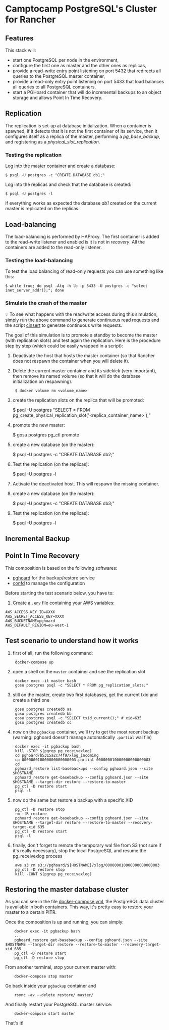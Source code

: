 # Camptocamp PostgreSQL's Cluster for Rancher

## Features

This stack will:

* start one PostgreSQL per node in the environment,
* configure the first one as master and the other ones as replicas,
* provide a read-write entry point listening on port 5432 that redirects all
queries to the PostgreSQL master container,
* provide a read-only entry point listening on port 5433 that load balances all
queries to all PostgreSQL containers,
* start a PGHoard container that will do incremental backups to an object
storage and allows Point In Time Recovery.

## Replication

The replication is set-up at database initialization. When a container is
spawned, if it detects that it is not the first container of its service, then
it configures itself as a replica of the master, performing a *pg_base_backup*,
and registering as a *physical_slot_replication*.

### Testing the replication

Log into the master container and create a database:
```
$ psql -U postgres -c "CREATE DATABASE db1;"
```

Log into the replicas and check that the database is created:
```
$ psql -U postgres -l
```

If everything works as expected the database *db1* created on the current master
is replicated on the replicas.

## Load-balancing

The load-balancing is performed by HAProxy.
The first container is added to the read-write listener and enabled is it is not
in *recovery*.
All the containers are added to the read-only listener.

### Testing the load-balancing

To test the load balancing of read-only requests you can use something like this:

```
$ while true; do psql -Atq -h lb -p 5433 -U postgres -c "select inet_server_addr();"; done
```

### Simulate the crash of the master

:bulb: To see what happens with the read/write access during this simulation,
simply run the above command to generate continuous read requests and the script
[cinsert](../scripts/cinsert.sh) to generate continuous write requests.

The goal of this simulation is to promote a standby to become the master (with
replication slots) and test again the replication. Here is the procedure step by
step (which could be easily wrapped in a script):

1. Deactivate the host that hosts the master container (so that Rancher does not
respawn the container when you will delete it).

2. Delete the current master container and its sidekick (very important), then
remove its named volume (so that it will do the database initialization on
respawning).

        $ docker volume rm <volume_name>

3. create the replication slots on the replica that will be promoted:

    $ psql -U postgres "SELECT * FROM pg_create_physical_replication_slot('<replica_container_name>');"

4. promote the new master:

    $ gosu postgres pg_ctl promote

5. create a new database (on the master):

    $ psql -U postgres -c "CREATE DATABASE db2;"

6. Test the replication (on the replicas):

    $ psql -U postgres -l

7. Activate the deactivated host. This will respawn the missing container.

8. create a new database (on the master):

    $ psql -U postgres -c "CREATE DATABASE db3;"

9. Test the replication (on the replicas):

    $ psql -U postgres -l

## Incremental Backup

## Point In Time Recovery

This composition is based on the following softwares:

* [pghoard](https://github.com/ohmu/pghoard) for the backup/restore service
* [confd](https://github.com/kelseyhightower/confd) to manage the configuration

Before starting the test scenario below, you have to:

1. Create a `.env` file containing your AWS variables:

```
AWS_ACCESS_KEY_ID=XXXX
AWS_SECRET_ACCESS_KEY=XXXX
AWS_BUCKETNAME=pghoard
AWS_DEFAULT_REGION=eu-west-1
```

## Test scenario to understand how it works
 
1. first of all, run the following command:

        docker-compose up

2. open a shell on the `master` container and see the replication slot

        docker exec -it master bash
        gosu postgres psql -c "SELECT * FROM pg_replication_slots;"

3. still on the master, create two first databases, get the current txid and create a third one

        gosu postgres createdb aa
        gosu postgres createdb bb
        gosu postgres psql -c "SELECT txid_current();" # xid=635
        gosu postgres createdb cc

4. now on the `pgbackup` container, we'll try to get the most recent backup (warning: pghoard doesn't manage automatically `.partial` wal file)

        docker exec -it pgbackup bash
        kill -STOP $(pgrep pg_receivexlog)
        cd pghoard/b5315a2c74f9/xlog_incoming
        cp 000000010000000000000003.partial 000000010000000000000003
        cd
        pghoard_restore list-basebackups --config pghoard.json --site $HOSTNAME
        pghoard_restore get-basebackup --config pghoard.json --site $HOSTNAME --target-dir restore --restore-to-master
        pg_ctl -D restore start
        psql -l

5. now do the same but restore a backup with a specific XID

        pg_ctl -D restore stop
        rm -fR restore
        pghoard_restore get-basebackup --config pghoard.json --site $HOSTNAME --target-dir restore --restore-to-master --recovery-target-xid 635
        pg_ctl -D restore start
        psql -l


6. finally, don't forget to remote the temporary wal file from S3 (not sure if it's really necessary), stop the local PostgreSQL and resume the pg_receivexlog process

        aws s3 rm s3://pghoard/${HOSTNAME}/xlog/000000010000000000000003
        pg_ctl -D restore stop
        kill -CONT $(pgrep pg_receivexlog)

## Restoring the master database cluster

As you can see in the file [docker-compose.yml](docker-compose.yml), the
PostgreSQL data cluster is available in both containers. This way, it's pretty
easy to restore your master to a certain PITR.

Once the composition is up and running, you can simply:

        docker exec -it pgbackup bash
        ...
        pghoard_restore get-basebackup --config pghoard.json --site $HOSTNAME --target-dir restore --restore-to-master --recovery-target-xid 635
        pg_ctl -D restore start
        pg_ctl -D restore stop

From another terminal, stop your current master with:

        docker-compose stop master

Go back inside your `pgbackup` container and

        rsync -av --delete restore/ master/

And finally restart your PostgreSQL master service:

        docker-compose start master

That's it!
